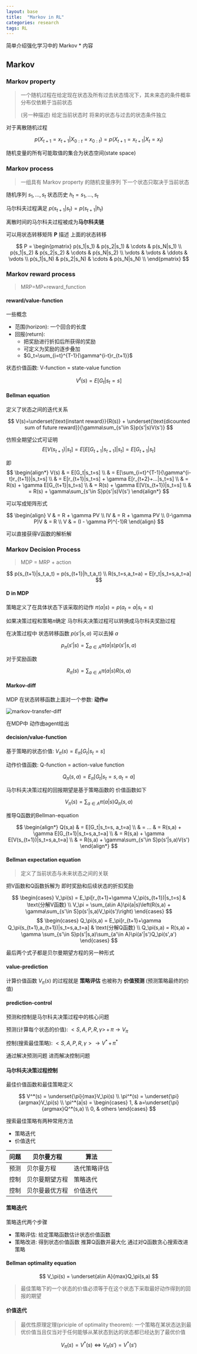```yaml
---
layout: base
title:  "Markov in RL"
categories: research
tags: RL
---
```


简单介绍强化学习中的 Markov * 内容
<!--more-->


## Markov

### Markov property

> 一个随机过程在给定现在状态及所有过去状态情况下，其未来态的条件概率分布仅依赖于当前状态
>
> (另一种描述) 给定当前状态时 将来的状态与过去的状态条件独立

对于离散随机过程

$$
p(X_{t+1}=x_{t+1}|X_{0:t}=x_{0:t}) = p(X_{t+1}=x_{t+1}|X_t=x_t)
$$

随机变量的所有可能取值的集合为状态空间(state space)

### Markov process

> 一组具有 Markov property 的随机变量序列 下一个状态只取决于当前状态

随机序列 $s_1, ..., s_t$ 状态历史 $h_t={s_1,...,s_t}$

马尔科夫过程满足 $p(s_{t+1}|s_t)=p(s_{t+1}|h_t)$

离散时间的马尔科夫过程被成为**马尔科夫链**

可以用状态转移矩阵 **P** 描述 上面的状态转移

$$
P = \begin{pmatrix}
    p(s_1|s_1) & p(s_2|s_1) & \cdots & p(s_N|s_1) \\
    p(s_1|s_2) & p(s_2|s_2) & \cdots & p(s_N|s_2) \\
    \vdots     & \vdots     & \ddots & \vdots \\
    p(s_1|s_N) & p(s_2|s_N) & \cdots & p(s_N|s_N) \\
\end{pmatrix}
$$

### Markov reward process

> MRP=MP+reward_function

#### reward/value-function

一些概念
- 范围(horizon): 一个回合的长度
- 回报(return):
  - 把奖励进行折扣后所获得的奖励
  - 可定义为奖励的逐步叠加
  - $G_t=\sum_{i=t}^{T-1}{\gamma^{i-t}r_{t+1}}$

状态价值函数: V-function = state-value function

$$
V^t(s) = E[G_t|s_t=s]
$$

#### Bellman equation

定义了状态之间的迭代关系

$$
V(s)=\underset{\text{instant reward}}{R(s)} + \underset{\text{dicounted sum of future reward}}{\gamma\sum_{s'\in S}p(s'|s)V(s')}
$$

仿照全期望公式可证明
$$
E[V(s_{t+1})|s_t]=E[E[G_{t+1}|s_{t+1}]|s_t]=E[G_{t+1}|s_t]
$$

即
$$
\begin{align*}
  V(s)
  & = E[G_t|s_t=s] \\
  & = E[\sum_{i=t}^{T-1}{\gamma^{i-t}r_{t+1}}|s_t=s] \\
  & = E[r_{t+1}|s_t=s] + \gamma E[r_{t+2}+...|s_t=s] \\
  & = R(s) + \gamma E[G_{t+1}|s_t=s] \\
  & = R(s) + \gamma E[V(s_{t+1})|s_t=s] \\
  & = R(s) + \gamma\sum_{s'\in S}p(s'|s)V(s')
\end{align*}
$$

可以写成矩阵形式

$$
\begin{align}
  V & = R + \gamma PV \\
  IV & = R + \gamma PV \\
  (I-\gamma P)V & = R \\
  V & = (I - \gamma P)^{-1}R
\end{align}
$$

可以直接获得V函数的解析解

### Markov Decision Process

> MDP = MRP + action

$$
p(s_{t+1}|s_t,a_t) = p(s_{t+1}|h_t,a_t) \\
R(s_t=s,a_t=a) = E[r_t|s_t=s,a_t=a]
$$

#### D in MDP

策略定义了在具体状态下该采取的动作 $\pi(a|s)=p(a_t=a|s_t=s)$

如果决策过程和策略$\pi$确定 马尔科夫决策过程可以转换成马尔科夫奖励过程

在决策过程中 状态转移函数 $p(s'|s,a)$ 可以去掉 $a$

$$
p_\pi(s'|s) = \sum_{a\in A}\pi(a|s)p(s'|s,a)
$$

对于奖励函数

$$
R_\pi(s) = \sum_{a\in A}\pi(a|s)R(s,a)
$$

#### Markov-diff

MDP 在状态转移函数上面对一个参数: **动作$a$**

![markov-transfer-diff]({{site.baseurl}}/assets/images/Markov-transfer-diff.png)

在MDP中 动作由agent给出

#### decision/value-function

基于策略的状态价值: $V_\pi(s) = E_\pi[G_t|s_t=s]$

动作价值函数: Q-function = action-value function

$$
Q_\pi(s,a) = E_\pi[G_t|s_t=s, a_t=a]
$$

马尔科夫决策过程的回报期望是基于策略函数的 价值函数如下

$$
V_\pi(s) = \sum_{a\in A}\pi(a|s)Q_\pi(s,a)
$$

推导Q函数的Bellman-equation

$$
\begin{align*}
  Q(s,a)
  & = E[G_t|s_t=s, a_t=a] \\
  & = ...
  & = R(s,a) + \gamma E[G_{t+1}|s_t=s,a_t=a] \\
  & = R(s,a) + \gamma E[V(s_{t+1})|s_t=s,a_t=a] \\
  & = R(s,a) + \gamma\sum_{s'\in S}p(s'|s,a)V(s')
\end{align*}
$$

#### Bellman expectation equation

> 定义了当前状态与未来状态之间的关联

把V函数和Q函数拆解为 即时奖励和后续状态的折扣奖励

$$
\begin{cases}
  V_\pi(s) = E_\pi[r_{t+1}+\gamma V_\pi(s_{t+1})|s_t=s] & \text{分解V函数} \\
  V_\pi = \sum_{a\in A}\pi(a|s)\left(R(s,a) + \gamma\sum_{s'\in S}p(s'|s,a)V_\pi(s')\right)
\end{cases}
$$
$$
\begin{cases}
  Q_\pi(s,a) = E_\pi[r_{t+1}+\gamma Q_\pi(s_{t+1},a_{t+1})|s_t=s,a_t=a] & \text{分解Q函数} \\
  Q_\pi(s,a) = R(s,a) + \gamma \sum_{s'\in S}p(s'|s,a)\sum_{a'\in A}\pi(a'|s')Q_\pi(s',a')
\end{cases}
$$

最后两个式子都是贝尔曼期望方程的另一种形式

#### value-prediction

计算价值函数 $V_\pi(s)$ 的过程就是 **策略评估** 也被称为 **价值预测** (预测策略最终的价值)

#### prediction-control

预测和控制是马尔科夫决策过程中的核心问题

预测(计算每个状态的价值): $<S, A, P, R, \gamma>\,+\,\pi \to V_\pi$

控制(搜索最佳策略): $<S, A, P, R, \gamma>\to V^*\,+\,\pi^*$

通过解决预测问题 进而解决控制问题

#### 马尔科夫决策过程控制

最佳价值函数和最佳策略定义

$$
V^*(s) = \underset{\pi}{max}V_\pi(s) \\
\pi^*(s) = \underset{\pi}{argmax}V_\pi(s) \\
\pi^*(a|s) = \begin{cases}
  1, & a=\underset{\pi}{argmax}Q^*(s,a) \\
  0, & others
\end{cases}
$$

搜索最佳策略有两种常用方法
- 策略迭代
- 价值迭代

| 问题 |  贝尔曼方程  | 算法 |
| --- | ---------- | --- |
| 预测 | 贝尔曼方程 | 迭代策略评估 |
| 控制 | 贝尔曼期望方程 | 策略迭代 |
| 控制 | 贝尔曼最优方程 | 价值迭代 |

#### 策略迭代

策略迭代两个步骤
- 策略评估: 给定策略函数估计状态价值函数
- 策略改进: 得到状态价值函数 推算Q函数并最大化 通过对Q函数贪心搜索改进策略

#### Bellman optimality equation

$$
V_\pi(s) = \underset{a\in A}{max}Q_\pi(s,a)
$$

> 最佳策略下的一个状态的价值必须等于在这个状态下采取最好动作得到的回报的期望

#### 价值迭代

> 最优性原理定理(priciple of optimality theorem): 一个策略在某状态达到最优价值当且仅当对于任何能够从某状态到达的状态都已经达到了最优价值

$$
V_\pi(s)=V^*(s) \Leftrightarrow V_\pi(s')=V^*(s')
$$

